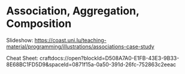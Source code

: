 # Association, Aggregation, Composition

Slideshow: https://coast.uni.lu/teaching-material/programming/illustrations/associations-case-study

Cheat Sheet:
craftdocs://open?blockId=D508A7A0-E1FB-43E3-9B33-8E68BC1FD5D9&spaceId=0871f15a-0a50-391d-26fc-752863c2eeac
